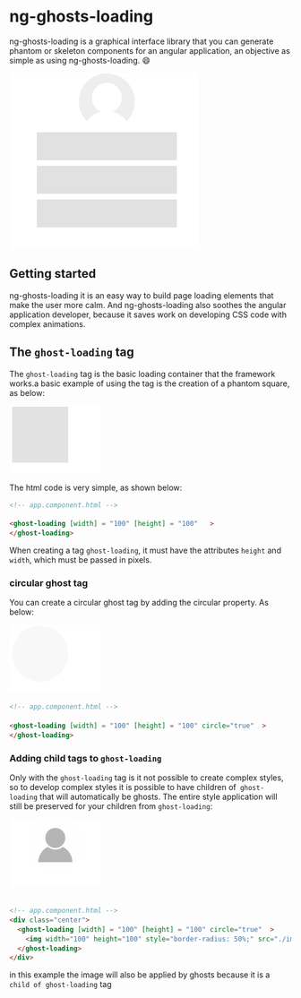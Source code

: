 # ng-ghosts-loading

ng-ghosts-loading is a graphical interface library that you can generate phantom or skeleton components for an angular application, an objective as simple as using ng-ghosts-loading. :smile:

![Image](https://github.com/SergioNoivak/ng-ghosts-loading/blob/master/src/photos/f2.gif)



## Getting started

ng-ghosts-loading it is an easy way to build page loading elements that make the user more calm.  And ng-ghosts-loading also soothes the angular application developer, because it saves work on developing CSS code with complex animations. 

## The `ghost-loading` tag

The `ghost-loading` tag is the basic loading container that the framework works.a basic example of using the tag is the creation of a phantom square, as below: 

![Image](https://github.com/SergioNoivak/ng-ghosts-loading/blob/master/src/photos/f3.gif)

The html code is very simple, as shown below: 

````html
<!-- app.component.html -->

<ghost-loading [width] = "100" [height] = "100"   >
</ghost-loading>
````

When creating a tag `ghost-loading`, it must have the attributes ``height`` and ``width``, which must be passed in pixels. 

### circular ghost tag

You can create a circular ghost tag by adding the circular property. As below:

![Image](https://github.com/SergioNoivak/ng-ghosts-loading/blob/master/src/photos/f4.gif)

````html
<!-- app.component.html -->

<ghost-loading [width] = "100" [height] = "100" circle="true"  >
</ghost-loading>

````



### Adding child tags to `ghost-loading`

Only with the `ghost-loading` tag is it not possible to create complex styles, so to develop complex styles it is possible to have children of` ghost-loading` that will automatically be ghosts. The entire style application will still be preserved for your children from ``ghost-loading``:

![Image](https://github.com/SergioNoivak/ng-ghosts-loading/blob/master/src/photos/f5.gif)

````html

<!-- app.component.html -->
<div class="center">
  <ghost-loading [width] = "100" [height] = "100" circle="true"  >
    <img width="100" height="100" style="border-radius: 50%;" src="./image.png" alt="" class="">
  </ghost-loading>
</div>

````

in this example the image will also be applied by ghosts because it is a ``child of ghost-loading`` tag

